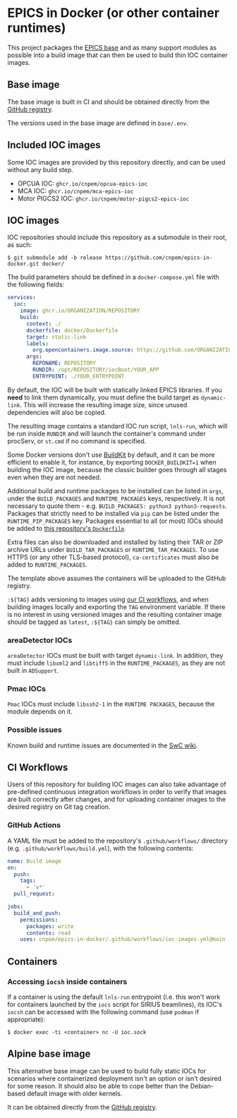 # EPICS in Docker (or other container runtimes)

This project packages the [EPICS
base](https://epics-controls.org/resources-and-support/base/epics-7/) and as
many support modules as possible into a build image that can then be used to
build thin IOC container images.

## Base image

The base image is built in CI and should be obtained directly from the [GitHub
registry](https://github.com/cnpem/epics-in-docker/pkgs/container/lnls-debian-11-epics-7).

The versions used in the base image are defined in `base/.env`.

## Included IOC images

Some IOC images are provided by this repository directly, and can be used
without any build step.

- OPCUA IOC: `ghcr.io/cnpem/opcua-epics-ioc`
- MCA IOC: `ghcr.io/cnpem/mca-epics-ioc`
- Motor PIGCS2 IOC: `ghcr.io/cnpem/motor-pigcs2-epics-ioc`

## IOC images

IOC repositories should include this repository as a submodule in their root,
as such:

```
$ git submodule add -b release https://github.com/cnpem/epics-in-docker.git docker/
```

The build parameters should be defined in a `docker-compose.yml` file with the
following fields:

```yaml
services:
  ioc:
    image: ghcr.io/ORGANIZATION/REPOSITORY
    build:
      context: ./
      dockerfile: docker/Dockerfile
      target: static-link
      labels:
        org.opencontainers.image.source: https://github.com/ORGANIZATION/REPOSITORY
      args:
        REPONAME: REPOSITORY
        RUNDIR: /opt/REPOSITORY/iocBoot/YOUR_APP
        ENTRYPOINT: ./YOUR_ENTRYPOINT
```

By default, the IOC will be built with statically linked EPICS libraries. If
you **need** to link them dynamically, you must define the build target as
`dynamic-link`. This will increase the resulting image size, since unused
dependencies will also be copied.

The resulting image contains a standard IOC run script, `lnls-run`, which will
be run inside `RUNDIR` and will launch the container's command under procServ,
or `st.cmd` if no command is specified.

Some Docker versions don't use
[BuildKit](https://docs.docker.com/build/buildkit/) by default, and it can be
more efficient to enable it, for instance, by exporting `DOCKER_BUILDKIT=1`
when building the IOC image, because the classic builder goes through all
stages even when they are not needed.

Additional build and runtime packages to be installed can be listed in `args`,
under the `BUILD_PACKAGES` and `RUNTIME_PACKAGES` keys, respectively. It is not
necessary to quote them - e.g. `BUILD_PACKAGES: python3 python3-requests`.
Packages that strictly need to be installed via `pip` can be listed under the
`RUNTIME_PIP_PACKAGES` key.
Packages essential to all (or most) IOCs should be added to
[this repository's `Dockerfile`](./Dockerfile).

Extra files can also be downloaded and installed by listing their TAR or ZIP
archive URLs under `BUILD_TAR_PACKAGES` or `RUNTIME_TAR_PACKAGES`. To use HTTPS
(or any other TLS-based protocol), `ca-certificates` must also be added to
`RUNTIME_PACKAGES`.

The template above assumes the containers will be uploaded to the GitHub
registry.

`:${TAG}` adds versioning to images using [our CI workflows](#ci-workflows),
and when building images locally and exporting the `TAG` environment variable.
If there is no interest in using versioned images and the resulting container
image should be tagged as `latest`, `:${TAG}` can simply be omitted.

### areaDetector IOCs

`areaDetector` IOCs must be built with target `dynamic-link`. In addition, they
must include `libxml2` and `libtiff5` in the `RUNTIME_PACKAGES`, as they are
not built in `ADSupport`.

### Pmac IOCs

`Pmac` IOCs must include `libssh2-1` in the `RUNTIME PACKAGES`, because the
module depends on it.

### Possible issues

Known build and runtime issues are documented in the [SwC
wiki](http://swc.lnls.br/).

## CI Workflows

Users of this repository for building IOC images can also take advantage of
pre-defined continuous integration workflows in order to verify that images are
built correctly after changes, and for uploading container images to the
desired registry on Git tag creation.

### GitHub Actions

A YAML file must be added to the repository's `.github/workflows/` directory
(e.g. `.github/workflows/build.yml`), with the following contents:

```yaml
name: Build image
on:
  push:
    tags:
      - 'v*'
  pull_request:

jobs:
  build_and_push:
    permissions:
      packages: write
      contents: read
    uses: cnpem/epics-in-docker/.github/workflows/ioc-images.yml@main
```

## Containers

### Accessing `iocsh` inside containers

If a container is using the default `lnls-run` entrypoint (i.e. this won't work
for containers launched by the `iocs` script for SIRIUS beamlines), its IOC's
`iocsh` can be accessed with the following command (use `podman` if
appropriate):

```
$ docker exec -ti <container> nc -U ioc.sock
```

## Alpine base image

This alternative base image can be used to build fully static IOCs for
scenarios where containerized deployment isn't an option or isn't desired for
some reason. It should also be able to cope better than the Debian-based
default image with older kernels.

It can be obtained directly from the [GitHub
registry](https://github.com/cnpem/epics-in-docker/pkgs/container/lnls-alpine-3.18-epics-7).
